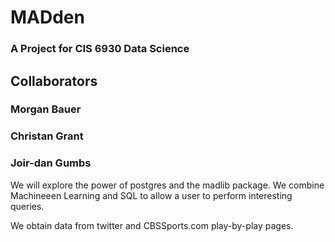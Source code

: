
# MADden 
### A Project for CIS 6930 Data Science

## Collaborators
### Morgan Bauer
### Christan Grant
### Joir-dan Gumbs

We will explore the power of postgres and the madlib package.
We combine Machineeen Learning and SQL to allow a user to perform interesting
queries.

We obtain data from twitter and CBSSports.com play-by-play pages.

